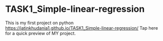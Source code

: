 # TASK1_Simple-linear-regression
This is my first project on python
https://jatinkhudania1.github.io/TASK1_Simple-linear-regression/ Tap here for a quick preview of MY project.
